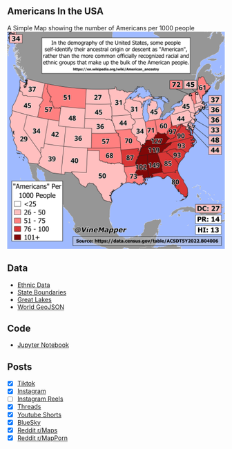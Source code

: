 ## Americans In the USA
A Simple Map showing the number of Americans per 1000 people
![Map](Americans_in_USA.png)

## Data
* [Ethnic Data](https://data.census.gov/table/ACSDT5Y2022.B04006?q=People%20Reporting%20Ancestry&g=010XX00US$0400000)
* [State Boundaries](https://www.census.gov/geographies/mapping-files/time-series/geo/carto-boundary-file.html)
* [Great Lakes](https://usicecenter.gov/Products/GreatLakesData)
* [World GeoJSON](https://public.opendatasoft.com/explore/dataset/world-administrative-boundaries/export/?flg=en-us)

## Code
* [Jupyter Notebook](FormatData.ipynb)

## Posts
- [x] [Tiktok](https://www.tiktok.com/@vinemapper/video/7441876042765258030)
- [x] [Instagram](https://www.instagram.com/p/DDFank5SAFg/)
- [ ] [Instagram Reels]()
- [x] [Threads](https://www.threads.net/@vinemapper/post/DDFao1OSL_q)
- [x] [Youtube Shorts](https://youtube.com/shorts/0MOWem-WycE)
- [x] [BlueSky](https://bsky.app/profile/vinemapper.bsky.social/post/3lcdnv54pnk25)
- [x] [Reddit r/Maps](https://www.reddit.com/r/Maps/comments/1h50hzx/americans_per_1000_people/)
- [x] [Reddit r/MapPorn](https://www.reddit.com/r/MapPorn/comments/1h50hku/americans_per_1000_people/)
